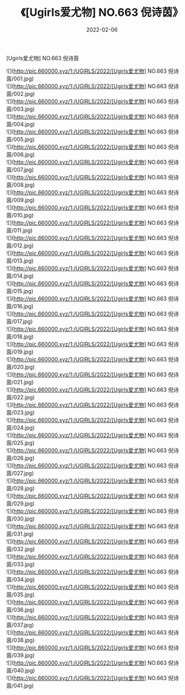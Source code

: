 ﻿---
layout: post
title:  《[Ugirls爱尤物] NO.663 倪诗茵》
date:   2022-02-06
img: http://pic.660000.xyz/1:/UGIRLS/2022/[Ugirls爱尤物] NO.663 倪诗茵/000.jpg
categories: [美女, 清纯, 唯美]
---

[Ugirls爱尤物] NO.663 倪诗茵

 ![](http://pic.660000.xyz/1:/UGIRLS/2022/[Ugirls爱尤物] NO.663 倪诗茵/001.jpg) <br>![](http://pic.660000.xyz/1:/UGIRLS/2022/[Ugirls爱尤物] NO.663 倪诗茵/002.jpg) <br>![](http://pic.660000.xyz/1:/UGIRLS/2022/[Ugirls爱尤物] NO.663 倪诗茵/003.jpg) <br>![](http://pic.660000.xyz/1:/UGIRLS/2022/[Ugirls爱尤物] NO.663 倪诗茵/004.jpg) <br>![](http://pic.660000.xyz/1:/UGIRLS/2022/[Ugirls爱尤物] NO.663 倪诗茵/005.jpg) <br>![](http://pic.660000.xyz/1:/UGIRLS/2022/[Ugirls爱尤物] NO.663 倪诗茵/006.jpg) <br>![](http://pic.660000.xyz/1:/UGIRLS/2022/[Ugirls爱尤物] NO.663 倪诗茵/007.jpg) <br>![](http://pic.660000.xyz/1:/UGIRLS/2022/[Ugirls爱尤物] NO.663 倪诗茵/008.jpg) <br>![](http://pic.660000.xyz/1:/UGIRLS/2022/[Ugirls爱尤物] NO.663 倪诗茵/009.jpg) <br>![](http://pic.660000.xyz/1:/UGIRLS/2022/[Ugirls爱尤物] NO.663 倪诗茵/010.jpg) <br>![](http://pic.660000.xyz/1:/UGIRLS/2022/[Ugirls爱尤物] NO.663 倪诗茵/011.jpg) <br>![](http://pic.660000.xyz/1:/UGIRLS/2022/[Ugirls爱尤物] NO.663 倪诗茵/012.jpg) <br>![](http://pic.660000.xyz/1:/UGIRLS/2022/[Ugirls爱尤物] NO.663 倪诗茵/013.jpg) <br>![](http://pic.660000.xyz/1:/UGIRLS/2022/[Ugirls爱尤物] NO.663 倪诗茵/014.jpg) <br>![](http://pic.660000.xyz/1:/UGIRLS/2022/[Ugirls爱尤物] NO.663 倪诗茵/015.jpg) <br>![](http://pic.660000.xyz/1:/UGIRLS/2022/[Ugirls爱尤物] NO.663 倪诗茵/016.jpg) <br>![](http://pic.660000.xyz/1:/UGIRLS/2022/[Ugirls爱尤物] NO.663 倪诗茵/017.jpg) <br>![](http://pic.660000.xyz/1:/UGIRLS/2022/[Ugirls爱尤物] NO.663 倪诗茵/018.jpg) <br>![](http://pic.660000.xyz/1:/UGIRLS/2022/[Ugirls爱尤物] NO.663 倪诗茵/019.jpg) <br>![](http://pic.660000.xyz/1:/UGIRLS/2022/[Ugirls爱尤物] NO.663 倪诗茵/020.jpg) <br>![](http://pic.660000.xyz/1:/UGIRLS/2022/[Ugirls爱尤物] NO.663 倪诗茵/021.jpg) <br>![](http://pic.660000.xyz/1:/UGIRLS/2022/[Ugirls爱尤物] NO.663 倪诗茵/022.jpg) <br>![](http://pic.660000.xyz/1:/UGIRLS/2022/[Ugirls爱尤物] NO.663 倪诗茵/023.jpg) <br>![](http://pic.660000.xyz/1:/UGIRLS/2022/[Ugirls爱尤物] NO.663 倪诗茵/024.jpg) <br>![](http://pic.660000.xyz/1:/UGIRLS/2022/[Ugirls爱尤物] NO.663 倪诗茵/025.jpg) <br>![](http://pic.660000.xyz/1:/UGIRLS/2022/[Ugirls爱尤物] NO.663 倪诗茵/026.jpg) <br>![](http://pic.660000.xyz/1:/UGIRLS/2022/[Ugirls爱尤物] NO.663 倪诗茵/027.jpg) <br>![](http://pic.660000.xyz/1:/UGIRLS/2022/[Ugirls爱尤物] NO.663 倪诗茵/028.jpg) <br>![](http://pic.660000.xyz/1:/UGIRLS/2022/[Ugirls爱尤物] NO.663 倪诗茵/029.jpg) <br>![](http://pic.660000.xyz/1:/UGIRLS/2022/[Ugirls爱尤物] NO.663 倪诗茵/030.jpg) <br>![](http://pic.660000.xyz/1:/UGIRLS/2022/[Ugirls爱尤物] NO.663 倪诗茵/031.jpg) <br>![](http://pic.660000.xyz/1:/UGIRLS/2022/[Ugirls爱尤物] NO.663 倪诗茵/032.jpg) <br>![](http://pic.660000.xyz/1:/UGIRLS/2022/[Ugirls爱尤物] NO.663 倪诗茵/033.jpg) <br>![](http://pic.660000.xyz/1:/UGIRLS/2022/[Ugirls爱尤物] NO.663 倪诗茵/034.jpg) <br>![](http://pic.660000.xyz/1:/UGIRLS/2022/[Ugirls爱尤物] NO.663 倪诗茵/035.jpg) <br>![](http://pic.660000.xyz/1:/UGIRLS/2022/[Ugirls爱尤物] NO.663 倪诗茵/036.jpg) <br>![](http://pic.660000.xyz/1:/UGIRLS/2022/[Ugirls爱尤物] NO.663 倪诗茵/037.jpg) <br>![](http://pic.660000.xyz/1:/UGIRLS/2022/[Ugirls爱尤物] NO.663 倪诗茵/038.jpg) <br>![](http://pic.660000.xyz/1:/UGIRLS/2022/[Ugirls爱尤物] NO.663 倪诗茵/039.jpg) <br>![](http://pic.660000.xyz/1:/UGIRLS/2022/[Ugirls爱尤物] NO.663 倪诗茵/040.jpg) <br>![](http://pic.660000.xyz/1:/UGIRLS/2022/[Ugirls爱尤物] NO.663 倪诗茵/041.jpg) <br>